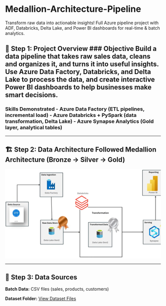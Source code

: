 # Medallion-Architecture-Pipeline
Transform raw data into actionable insights! Full Azure pipeline project with ADF, Databricks, Delta Lake, and Power BI dashboards for real-time &amp; batch analytics.

## 🧭 Step 1: Project Overview ### **Objective** Build a data pipeline that takes raw sales data, cleans and organizes it, and turns it into useful insights. Use **Azure Data Factory**, **Databricks**, and **Delta Lake** to process the data, and create interactive **Power BI dashboards** to help businesses make smart decisions.

### **Skills Demonstrated** - Azure Data Factory (ETL pipelines, incremental load) - Azure Databricks + PySpark (data transformation, Delta Lake) - Azure Synapse Analytics (Gold layer, analytical tables)

---
## 🏗️ Step 2: Data Architecture Followed **Medallion Architecture (Bronze → Silver → Gold)**

![Architecture Diagram](https://github.com/alpesh502/Medallion-Architecture-Pipeline/blob/main/Architecture_diagram.png)

---
## 🧾 Step 3: Data Sources
**Batch Data:** CSV files (sales, products, customers)

**Dataset Folder:** [View Dataset Files](./data/)
